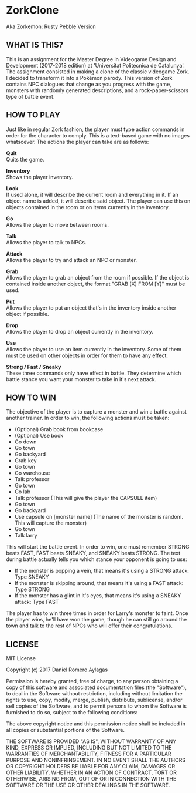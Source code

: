 # ZorkClone
Aka Zorkemon: Rusty Pebble Version


## WHAT IS THIS?

This is an assignment for the Master Degree in Videogame Design and Development (2017-2018 edition) at 
'Universitat Politecnica de Catalunya'.
The assignment consisted in making a clone of the classic videogame Zork. I decided to transform it
into a Pokèmon parody. This version of Zork contains NPC dialogues that change as you progress with the 
game, monsters with randomly generated descriptions, and a rock-paper-scissors type of battle event.


## HOW TO PLAY

Just like in regular Zork fashion, the player must type action commands in order for the character to
comply. This is a text-based game with no images whatsoever. The actions the player can take are as follows:

**Quit**<br />
Quits the game.

**Inventory**<br />
Shows the player inventory.

**Look**<br />
If used alone, it will describe the current room and everything in it. If an object name is added, it will
describe said object. The player can use this on objects contained in the room or on items currently in
the inventory.

**Go**<br />
Allows the player to move between rooms.

**Talk**<br />
Allows the player to talk to NPCs.

**Attack**<br />
Allows the player to try and attack an NPC or monster.

**Grab**<br />
Allows the player to grab an object from the room if possible. If the object is contained inside another
object, the format "GRAB [X] FROM [Y]" must be used.

**Put**<br />
Allows the player to put an object that's in the inventory inside another object if possible.

**Drop**<br />
Allows the player to drop an object currently in the inventory.

**Use**<br />
Allows the player to use an item currently in the inventory. Some of them must be used on other objects 
in order for them to have any effect.

**Strong / Fast / Sneaky**<br />
These three commands only have effect in battle. They determine which battle stance you want your monster
to take in it's next attack.


## HOW TO WIN

The objective of the player is to capture a monster and win a battle against another trainer. In order to
win, the following actions must be taken:

* (Optional) Grab book from bookcase
* (Optional) Use book
* Go down
* Go town
* Go backyard
* Grab key
* Go town
* Go warehouse
* Talk professor
* Go town
* Go lab
* Talk professor (This will give the player the CAPSULE item)
* Go town
* Go backyard
* Use capsule on [monster name] (The name of the monster is random. This will capture the monster)
* Go town
* Talk larry

This will start the battle event. In order to win, one must remember STRONG beats FAST, FAST beats
SNEAKY, and SNEAKY beats STRONG. The text during battle actually tells you which stance your opponent
is going to use:

* If the monster is popping a vein, that means it's using a STRONG attack: Type SNEAKY
* If the monster is skipping around, that means it's using a FAST attack: Type STRONG
* If the monster has a glint in it's eyes, that means it's using a SNEAKY attack: Type FAST

The player has to win three times in order for Larry's monster to faint. Once the player wins, he'll
have won the game, though he can still go around the town and talk to the rest of NPCs who will
offer their congratulations.


## LICENSE

MIT License

Copyright (c) 2017 Daniel Romero Aylagas

Permission is hereby granted, free of charge, to any person obtaining a copy
of this software and associated documentation files (the "Software"), to deal
in the Software without restriction, including without limitation the rights
to use, copy, modify, merge, publish, distribute, sublicense, and/or sell
copies of the Software, and to permit persons to whom the Software is
furnished to do so, subject to the following conditions:

The above copyright notice and this permission notice shall be included in all
copies or substantial portions of the Software.

THE SOFTWARE IS PROVIDED "AS IS", WITHOUT WARRANTY OF ANY KIND, EXPRESS OR
IMPLIED, INCLUDING BUT NOT LIMITED TO THE WARRANTIES OF MERCHANTABILITY,
FITNESS FOR A PARTICULAR PURPOSE AND NONINFRINGEMENT. IN NO EVENT SHALL THE
AUTHORS OR COPYRIGHT HOLDERS BE LIABLE FOR ANY CLAIM, DAMAGES OR OTHER
LIABILITY, WHETHER IN AN ACTION OF CONTRACT, TORT OR OTHERWISE, ARISING FROM,
OUT OF OR IN CONNECTION WITH THE SOFTWARE OR THE USE OR OTHER DEALINGS IN THE
SOFTWARE.
